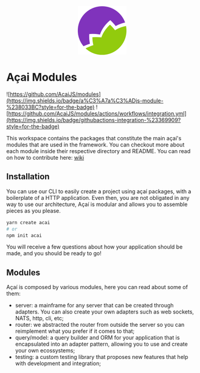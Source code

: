 <div align="center"><img src="https://github.com/AcaiJS/ref_documentation/blob/production/public/img/logo.svg" width="128"></div>

# Açai Modules

![https://github.com/AcaiJS/modules](https://img.shields.io/badge/a%C3%A7a%C3%ADjs-module-%238033BC?style=for-the-badge) ![https://github.com/AcaiJS/modules/actions/workflows/integration.yml](https://img.shields.io/badge/githubactions-integration-%23369909?style=for-the-badge)

This workspace contains the packages that constitute the main açaí's modules that are used in the framework. You can checkout more about each module inside their respective directory and README. You can read on how to contribute here: [wiki](https://github.com/AcaiJS/modules/wiki)

## Installation

You can use our CLI to easily create a project using açaí packages, with a boilerplate of a HTTP application. Even then, you are not obligated in any way to use our architecture, Açaí is modular and allows you to assemble pieces as you please.

``` bash
yarn create acai
# or
npm init acai
```

You will receive a few questions about how your application should be made, and you should be ready to go!

## Modules
Açaí is composed by various modules, here you can read about some of them:
- server: a mainframe for any server that can be created through adapters. You can also create your own adapters such as web sockets, NATS, http, cli, etc;
- router: we abstracted the router from outside the server so you can reimplement what you prefer if it comes to that;
- query/model: a query builder and ORM for your application that is encapsulated into an adapter pattern, allowing you to use and create your own ecossystems;
- testing: a custom testing library that proposes new features that help with development and integration;